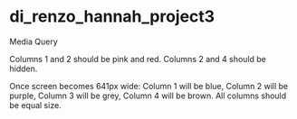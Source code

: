 # di_renzo_hannah_project3
 Media Query
 
 Columns 1 and 2 should be pink and red. 
 Columns 2 and 4 should be hidden. 
 
 Once screen becomes 641px wide:
 Column 1 will be blue,
 Column 2 will be purple, 
 Column 3 will be grey,
 Column 4 will be brown. 
 All columns should be equal size. 
 
